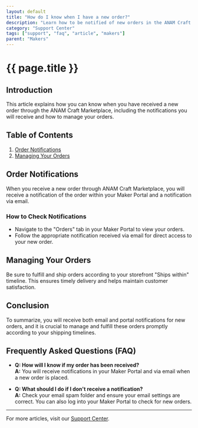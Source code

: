 ```yaml
---
layout: default
title: "How do I know when I have a new order?"
description: "Learn how to be notified of new orders in the ANAM Craft Marketplace."
category: "Support Center"
tags: ["support", "faq", "article", "makers"]
parent: "Makers"
---
```


# {{ page.title }}

## Introduction

This article explains how you can know when you have received a new order through the ANAM Craft Marketplace, including the notifications you will receive and how to manage your orders.

## Table of Contents
1. [Order Notifications](#order-notifications)
2. [Managing Your Orders](#managing-your-orders)

## Order Notifications

When you receive a new order through ANAM Craft Marketplace, you will receive a notification of the order within your Maker Portal and a notification via email. 

### How to Check Notifications

- Navigate to the "Orders" tab in your Maker Portal to view your orders.
- Follow the appropriate notification received via email for direct access to your new order.

## Managing Your Orders

Be sure to fulfill and ship orders according to your storefront "Ships within" timeline. This ensures timely delivery and helps maintain customer satisfaction.

## Conclusion

To summarize, you will receive both email and portal notifications for new orders, and it is crucial to manage and fulfill these orders promptly according to your shipping timelines.

## Frequently Asked Questions (FAQ)

- **Q: How will I know if my order has been received?**  
  **A:** You will receive notifications in your Maker Portal and via email when a new order is placed.

- **Q: What should I do if I don't receive a notification?**  
  **A:** Check your email spam folder and ensure your email settings are correct. You can also log into your Maker Portal to check for new orders.

---

For more articles, visit our [Support Center](https://support.anamcraft.com).